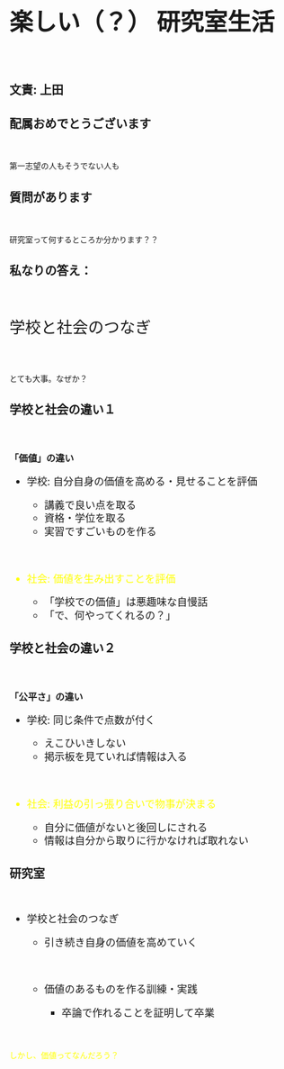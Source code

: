 <h1 style="font-size:300%">楽しい（？）
研究室生活</h1>
　
<h2>文責: 上田</h2>

<!--nextpage-->

<h2>配属おめでとうございます</h2>
　
<p>第一志望の人もそうでない人も</p>

<!--nextpage-->

<h2>質問があります</h2>
　
<p>研究室って何するところか分かります？？</p>


<!--nextpage-->

<h2>私なりの答え：</h2>
　
<p style="font-size:200%">学校と社会のつなぎ</p>
　
<p>とても大事。なぜか？</p>


<!--nextpage-->

<h2>学校と社会の違い１</h2>
　
<h3>「価値」の違い</h3>
<ul style="font-size:130%;line-height:130%">
	<li>学校: 自分自身の価値を高める・見せることを評価</li>
	<ul>
		<li>講義で良い点を取る</li>
		<li>資格・学位を取る</li>
		<li>実習ですごいものを作る</li>
	</ul>
 <p>&nbsp;</p>
	<li style="color:yellow">社会: 価値を生み出すことを評価</li>
	<ul>
		<li>「学校での価値」は悪趣味な自慢話</li>
		<li>「で、何やってくれるの？」</li>
	</ul>
</ul>


<!--nextpage-->

<h2>学校と社会の違い２</h2>
　
<h3>「公平さ」の違い</h3>
<ul style="font-size:130%;line-height:130%">
	<li>学校: 同じ条件で点数が付く</li>
	<ul>
		<li>えこひいきしない</li>
		<li>掲示板を見ていれば情報は入る</li>
	</ul>
 <p>&nbsp;</p>
	<li style="color:yellow">社会: 利益の引っ張り合いで物事が決まる</li>
	<ul>
		<li>自分に価値がないと後回しにされる</li>
		<li>情報は自分から取りに行かなければ取れない</li>
	</ul>
</ul>


<!--nextpage-->

<h2>研究室</h2>
　
<ul style="font-size:130%;line-height:130%">
	<li>学校と社会のつなぎ</li>
	<ul>
		<li>引き続き自身の価値を高めていく</li>
 <p>&nbsp;</p>
		<li>価値のあるものを作る訓練・実践</li>
		<ul>
			<li>卒論で作れることを証明して卒業</li>
		</ul>
	</ul>
</ul>
　
<p style="color:yellow">しかし、価値ってなんだろう？</p>
